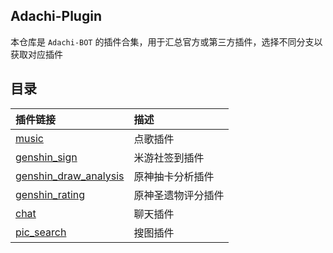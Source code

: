 ## Adachi-Plugin
本仓库是 `Adachi-BOT` 的插件合集，用于汇总官方或第三方插件，选择不同分支以获取对应插件

## 目录

| 插件链接 | 描述 |
| :------ | :--- |
| [music](https://github.com/SilveryStar/Adachi-Plugin/tree/music) | 点歌插件 |
| [genshin_sign](https://github.com/wickedll/genshin_sign) | 米游社签到插件 |
| [genshin_draw_analysis](https://github.com/wickedll/genshin_draw_analysis) | 原神抽卡分析插件 |
| [genshin_rating](https://github.com/wickedll/genshin_rating) | 原神圣遗物评分插件 |
| [chat](https://github.com/Extrwave/Chat-Plugins) | 聊天插件 |
| [pic_search](https://github.com/MarryDream/pic_search) | 搜图插件 |
